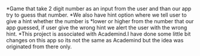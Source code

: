 *Game that take 2 digit number as an input from the user and than our app try to  guess that number. 
*We also have hint option where we tell user to give a hint whether the number is *lower or higher from the number that our app guessed, if user give the wrong hint we alert the user with the wrong hint.
*This project is associated with Academind.I have done some little bit changes on this app so its not the same as Academind but the idea was originated from there only.
